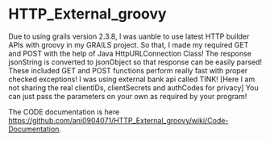 # HTTP_External_groovy
Due to using grails version 2.3.8, I was uanble to use latest HTTP builder APIs with groovy in my GRAILS project.
So that, I made my required GET and POST with the help of Java HttpURLConnection Class! 
The response jsonString is converted to jsonObject so that response can be easily parsed!
These included GET and POST functions perform really fast with proper checked exceptions! 
I was using external bank api called TINK! [Here I am not sharing the real clientIDs, clientSecrets and authCodes for privacy]
You can just pass the parameters on your own as required by your program!

The CODE documentation is here https://github.com/ani0904071/HTTP_External_groovy/wiki/Code-Documentation.

  
